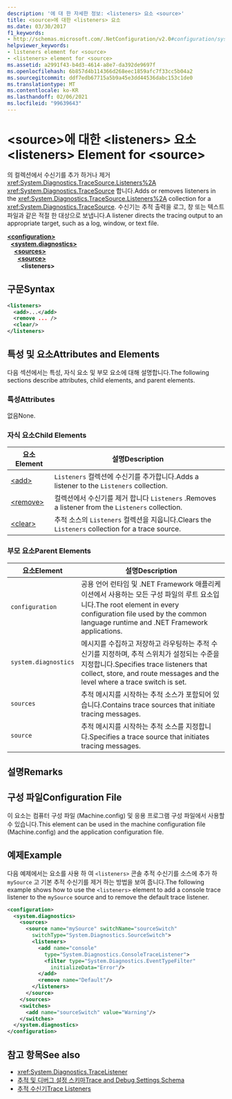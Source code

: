 ```yaml
---
description: '에 대 한 자세한 정보: <listeners> 요소 <source>'
title: <source>에 대한 <listeners> 요소
ms.date: 03/30/2017
f1_keywords:
- http://schemas.microsoft.com/.NetConfiguration/v2.0#configuration/system.diagnostics/sources/source/listeners
helpviewer_keywords:
- listeners element for <source>
- <listeners> element for <source>
ms.assetid: a2991f43-b4d3-4614-a8e7-da392de9697f
ms.openlocfilehash: 6b857d4b114366d268eec1859afc7f33cc5b04a2
ms.sourcegitcommit: ddf7edb67715a5b9a45e3dd44536dabc153c1de0
ms.translationtype: MT
ms.contentlocale: ko-KR
ms.lasthandoff: 02/06/2021
ms.locfileid: "99639643"
---
```

# <a name="listeners-element-for-source"></a><span data-ttu-id="340cc-103">\<source>에 대한 \<listeners> 요소</span><span class="sxs-lookup"><span data-stu-id="340cc-103">\<listeners> Element for \<source></span></span>

<span data-ttu-id="340cc-104">의 컬렉션에서 수신기를 추가 하거나 제거 <xref:System.Diagnostics.TraceSource.Listeners%2A> <xref:System.Diagnostics.TraceSource> 합니다.</span><span class="sxs-lookup"><span data-stu-id="340cc-104">Adds or removes listeners in the <xref:System.Diagnostics.TraceSource.Listeners%2A> collection for a <xref:System.Diagnostics.TraceSource>.</span></span> <span data-ttu-id="340cc-105">수신기는 추적 출력을 로그, 창 또는 텍스트 파일과 같은 적절 한 대상으로 보냅니다.</span><span class="sxs-lookup"><span data-stu-id="340cc-105">A listener directs the tracing output to an appropriate target, such as a log, window, or text file.</span></span>  
  
[**\<configuration>**](../configuration-element.md)  
&nbsp;&nbsp;[**\<system.diagnostics>**](system-diagnostics-element.md)  
&nbsp;&nbsp;&nbsp;&nbsp;[**\<sources>**](sources-element.md)  
&nbsp;&nbsp;&nbsp;&nbsp;&nbsp;&nbsp;[**\<source>**](source-element.md)  
&nbsp;&nbsp;&nbsp;&nbsp;&nbsp;&nbsp;&nbsp;&nbsp;**\<listeners>**  
  
## <a name="syntax"></a><span data-ttu-id="340cc-106">구문</span><span class="sxs-lookup"><span data-stu-id="340cc-106">Syntax</span></span>  
  
```xml  
<listeners>
  <add>...</add>  
  <remove ... />  
  <clear/>  
</listeners>  
```  
  
## <a name="attributes-and-elements"></a><span data-ttu-id="340cc-107">특성 및 요소</span><span class="sxs-lookup"><span data-stu-id="340cc-107">Attributes and Elements</span></span>  

 <span data-ttu-id="340cc-108">다음 섹션에서는 특성, 자식 요소 및 부모 요소에 대해 설명합니다.</span><span class="sxs-lookup"><span data-stu-id="340cc-108">The following sections describe attributes, child elements, and parent elements.</span></span>  
  
### <a name="attributes"></a><span data-ttu-id="340cc-109">특성</span><span class="sxs-lookup"><span data-stu-id="340cc-109">Attributes</span></span>  

 <span data-ttu-id="340cc-110">없음</span><span class="sxs-lookup"><span data-stu-id="340cc-110">None.</span></span>  
  
### <a name="child-elements"></a><span data-ttu-id="340cc-111">자식 요소</span><span class="sxs-lookup"><span data-stu-id="340cc-111">Child Elements</span></span>  
  
|<span data-ttu-id="340cc-112">요소</span><span class="sxs-lookup"><span data-stu-id="340cc-112">Element</span></span>|<span data-ttu-id="340cc-113">설명</span><span class="sxs-lookup"><span data-stu-id="340cc-113">Description</span></span>|  
|-------------|-----------------|  
|[\<add>](add-element-for-listeners-for-source.md)|<span data-ttu-id="340cc-114">`Listeners` 컬렉션에 수신기를 추가합니다.</span><span class="sxs-lookup"><span data-stu-id="340cc-114">Adds a listener to the `Listeners` collection.</span></span>|  
|[\<remove>](remove-element-for-listeners-for-source.md)|<span data-ttu-id="340cc-115">컬렉션에서 수신기를 제거 합니다 `Listeners` .</span><span class="sxs-lookup"><span data-stu-id="340cc-115">Removes a listener from the `Listeners` collection.</span></span>|  
|[\<clear>](clear-element-for-listeners-for-source.md)|<span data-ttu-id="340cc-116">추적 소스의 `Listeners` 컬렉션을 지웁니다.</span><span class="sxs-lookup"><span data-stu-id="340cc-116">Clears the `Listeners` collection for a trace source.</span></span>|  
  
### <a name="parent-elements"></a><span data-ttu-id="340cc-117">부모 요소</span><span class="sxs-lookup"><span data-stu-id="340cc-117">Parent Elements</span></span>  
  
|<span data-ttu-id="340cc-118">요소</span><span class="sxs-lookup"><span data-stu-id="340cc-118">Element</span></span>|<span data-ttu-id="340cc-119">설명</span><span class="sxs-lookup"><span data-stu-id="340cc-119">Description</span></span>|  
|-------------|-----------------|  
|`configuration`|<span data-ttu-id="340cc-120">공용 언어 런타임 및 .NET Framework 애플리케이션에서 사용하는 모든 구성 파일의 루트 요소입니다.</span><span class="sxs-lookup"><span data-stu-id="340cc-120">The root element in every configuration file used by the common language runtime and .NET Framework applications.</span></span>|  
|`system.diagnostics`|<span data-ttu-id="340cc-121">메시지를 수집하고 저장하고 라우팅하는 추적 수신기를 지정하며, 추적 스위치가 설정되는 수준을 지정합니다.</span><span class="sxs-lookup"><span data-stu-id="340cc-121">Specifies trace listeners that collect, store, and route messages and the level where a trace switch is set.</span></span>|  
|`sources`|<span data-ttu-id="340cc-122">추적 메시지를 시작하는 추적 소스가 포함되어 있습니다.</span><span class="sxs-lookup"><span data-stu-id="340cc-122">Contains trace sources that initiate tracing messages.</span></span>|  
|`source`|<span data-ttu-id="340cc-123">추적 메시지를 시작하는 추적 소스를 지정합니다.</span><span class="sxs-lookup"><span data-stu-id="340cc-123">Specifies a trace source that initiates tracing messages.</span></span>|  
  
## <a name="remarks"></a><span data-ttu-id="340cc-124">설명</span><span class="sxs-lookup"><span data-stu-id="340cc-124">Remarks</span></span>  
  
## <a name="configuration-file"></a><span data-ttu-id="340cc-125">구성 파일</span><span class="sxs-lookup"><span data-stu-id="340cc-125">Configuration File</span></span>  

 <span data-ttu-id="340cc-126">이 요소는 컴퓨터 구성 파일 (Machine.config) 및 응용 프로그램 구성 파일에서 사용할 수 있습니다.</span><span class="sxs-lookup"><span data-stu-id="340cc-126">This element can be used in the machine configuration file (Machine.config) and the application configuration file.</span></span>  
  
## <a name="example"></a><span data-ttu-id="340cc-127">예제</span><span class="sxs-lookup"><span data-stu-id="340cc-127">Example</span></span>  

 <span data-ttu-id="340cc-128">다음 예제에서는 요소를 사용 하 여 `<listeners>` 콘솔 추적 수신기를 소스에 추가 하 `mySource` 고 기본 추적 수신기를 제거 하는 방법을 보여 줍니다.</span><span class="sxs-lookup"><span data-stu-id="340cc-128">The following example shows how to use the `<listeners>` element to add a console trace listener to the `mySource` source and to remove the default trace listener.</span></span>  
  
```xml  
<configuration>  
  <system.diagnostics>  
    <sources>  
      <source name="mySource" switchName="sourceSwitch"
        switchType="System.Diagnostics.SourceSwitch">  
        <listeners>  
          <add name="console"
            type="System.Diagnostics.ConsoleTraceListener">  
            <filter type="System.Diagnostics.EventTypeFilter"
              initializeData="Error"/>  
          </add>  
          <remove name="Default"/>  
        </listeners>  
      </source>  
    </sources>  
    <switches>  
      <add name="sourceSwitch" value="Warning"/>  
    </switches>  
  </system.diagnostics>  
</configuration>  
```  
  
## <a name="see-also"></a><span data-ttu-id="340cc-129">참고 항목</span><span class="sxs-lookup"><span data-stu-id="340cc-129">See also</span></span>

- <xref:System.Diagnostics.TraceListener>
- [<span data-ttu-id="340cc-130">추적 및 디버그 설정 스키마</span><span class="sxs-lookup"><span data-stu-id="340cc-130">Trace and Debug Settings Schema</span></span>](index.md)
- [<span data-ttu-id="340cc-131">추적 수신기</span><span class="sxs-lookup"><span data-stu-id="340cc-131">Trace Listeners</span></span>](../../../debug-trace-profile/trace-listeners.md)
